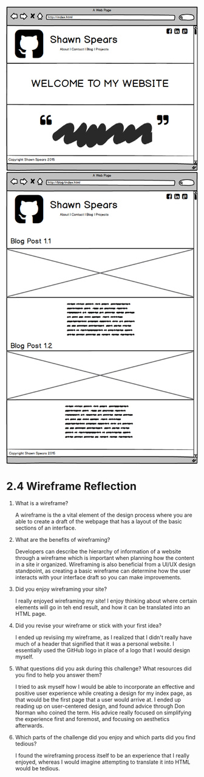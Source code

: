 ![Index wireframe](/week-2/imgs/wireframe-index.png)
![Blog/index wireframe](/week-2/imgs/wireframe-blog-index.png)
# 2.4 Wireframe Reflection


1. What is a wireframe?


	A wireframe is the a vital element of the design process where you are able to create a draft of the webpage that has a layout of the basic sections of an interface.


2. What are the benefits of wireframing?


	Developers can describe the hierarchy of information of a website through a wireframe which is important when planning how the content in a site ir organized. Wireframing is also beneficial from a UI/UX design standpoint, as creating a basic wireframe can determine how the user interacts with your interface draft so you can make improvements.



3. Did you enjoy wireframing your site?


	I really enjoyed wireframing my site! I enjoy thinking about where certain elements will go in teh end result, and how it can be translated into an HTML page.


4. Did you revise your wireframe or stick with your first idea?


	I ended up revisiing my wireframe, as I realized that I didn't really have much of a header that signified that it was a personal website. I essentially used the GitHub logo in place of a logo that I would design myself.


5. What questions did you ask during this challenge? What resources did you find to help you answer them?


	I tried to ask myself how I would be able to incorporate an effective and positive user experience while creating a design for my index page, as that would be the first page that a user would arrive at. I ended up reading up on user-centered design, and found advice through Don Norman who coined the term. His advice really focused on simplifying the experience first and foremost, and focusing on aesthetics afterwards.


6. Which parts of the challenge did you enjoy and which parts did you find tedious?


	I found the wireframing process itself to be an experience that I really enjoyed, whereas I would imagine attempting to translate it into HTML would be tedious.

